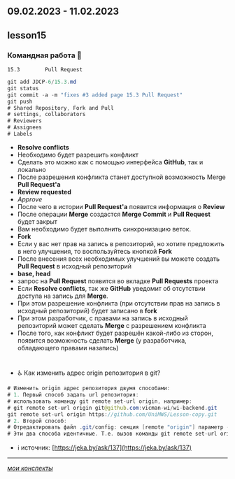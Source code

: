 09.02.2023 - 11.02.2023
---
## lesson15

### Командная работа	👬 

	15.3		Pull Request

```java
git add JDCP-6/15.3.md
git status
git commit -a -m "fixes #3 added page 15.3 Pull Request"
git push 
# Shared Repository, Fork and Pull
# settings, collaborators 
# Reviewers
# Assignees
# Labels
```
+ **Resolve conflicts**
+ Необходимо будет разрешить конфликт
+ Сделать это можно как с помощью интерфейса **GitHub**,  так и локально
+ После разрешения конфликта станет доступной возможность Merge **Pull Request'а**
+ **Review requested**
+ *Approve*
+ После чего в истории **Pull Request'а** появится информация о **Review**
+ После операции **Merge** создастся **Merge Commit** и **Pull Request** будет закрыт
+ Вам необходимо будет выполнить синхронизацию веток.
+ **Fork**
+ Если у вас нет прав на запись в репозиторий, но хотите предложить в него улучшения, то воспользуйтесь кнопкой **Fork**
+ После внесения всех необходимых улучшений вы можете создать **Pull Request** в исходный репозиторий
+ **base, head**
+ запрос на **Pull Request** появится во вкладке **Pull Requests** проекта
+ Если **Resolve conflicts**, так же **GitHub** уведомит об отсутствии доступа на запись для **Merge**.
+ При этом разрешение конфликта (при отсутствии прав на запись в исходный репозиторий) будет записано в **fork**
+ При этом разработчик, с правами на запись в исходный репозиторий может сделать **Merge** с разрешением конфликта
+ После того, как конфликт будет разрешён какой-либо из сторон, появится возможность сделать **Merge** (у разработчика, обладающего правами назапись)
#
+	♿ 	Как изменить адрес origin репозитория в git?

```java
# Изменить origin адрес репозитория двумя способами:
# 1. Первый способ задать url репозитория:
# использовать команду git remote set-url origin, например:
# git remote set-url origin git@github.com:vicman-wi/wi-backend.git
git remote set-url origin https://github.com/UniMWS/Lesson-copy.git
# 2. Второй способ:
# Отредактировать файл .git/config: секция [remote "origin"] параметр - url. 
# Эти два способа идентичные. Т.е. вызов команды git remote set-url origin заменит содержимое git конфига.
```
+	ℹ️ источник: [https://jeka.by/ask/137](https://jeka.by/ask/137)
---
[*мои конспекты*](./README.md)
